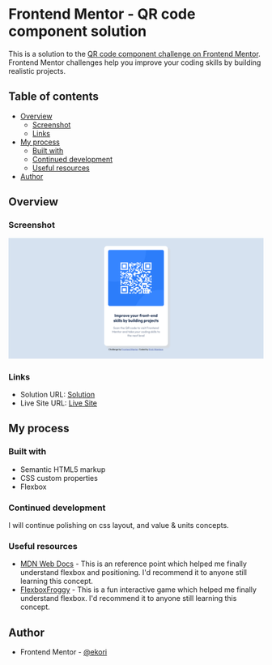 # Frontend Mentor - QR code component solution

This is a solution to the [QR code component challenge on Frontend Mentor](https://www.frontendmentor.io/challenges/qr-code-component-iux_sIO_H). Frontend Mentor challenges help you improve your coding skills by building realistic projects. 

## Table of contents

- [Overview](#overview)
  - [Screenshot](#screenshot)
  - [Links](#links)
- [My process](#my-process)
  - [Built with](#built-with)
  - [Continued development](#continued-development)
  - [Useful resources](#useful-resources)
- [Author](#author)

## Overview

### Screenshot

![Desktop](images/desktop-qrscreenshot.png)

### Links

- Solution URL: [Solution](https://www.frontendmentor.io/solutions/qr-code-component-solution-gPOC4JMlLy)
- Live Site URL: [Live Site](https://qr-c0d3-solution.netlify.app/)

## My process

### Built with

- Semantic HTML5 markup
- CSS custom properties
- Flexbox

### Continued development

I will continue polishing on css layout, and value & units concepts.

### Useful resources

- [MDN Web Docs](https://developer.mozilla.org/en-US/) - This is an reference point which helped me finally understand flexbox and positioning. I'd recommend it to anyone still learning this concept.
- [FlexboxFroggy](https://flexboxfroggy.com/) - This is a fun interactive game which helped me finally understand flexbox. I'd recommend it to anyone still learning this concept.

## Author

- Frontend Mentor - [@ekori](https://www.frontendmentor.io/profile/3kori)

